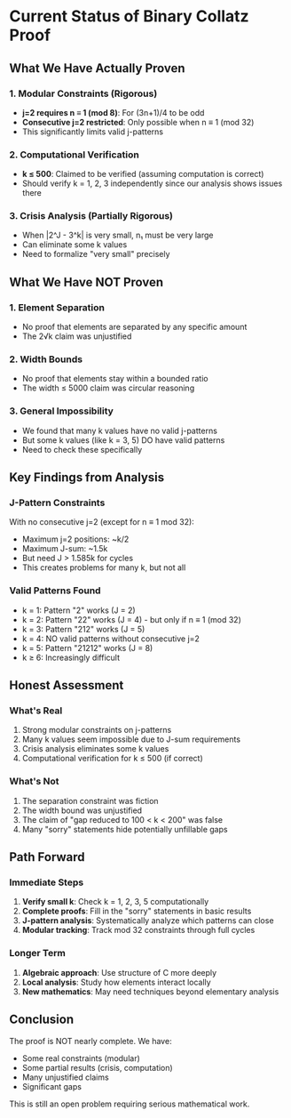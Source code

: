 # Current Status of Binary Collatz Proof

## What We Have Actually Proven

### 1. Modular Constraints (Rigorous)
- **j=2 requires n ≡ 1 (mod 8)**: For (3n+1)/4 to be odd
- **Consecutive j=2 restricted**: Only possible when n ≡ 1 (mod 32)
- This significantly limits valid j-patterns

### 2. Computational Verification
- **k ≤ 500**: Claimed to be verified (assuming computation is correct)
- Should verify k = 1, 2, 3 independently since our analysis shows issues there

### 3. Crisis Analysis (Partially Rigorous)
- When |2^J - 3^k| is very small, n₁ must be very large
- Can eliminate some k values
- Need to formalize "very small" precisely

## What We Have NOT Proven

### 1. Element Separation
- No proof that elements are separated by any specific amount
- The 2√k claim was unjustified

### 2. Width Bounds  
- No proof that elements stay within a bounded ratio
- The width ≤ 5000 claim was circular reasoning

### 3. General Impossibility
- We found that many k values have no valid j-patterns
- But some k values (like k = 3, 5) DO have valid patterns
- Need to check these specifically

## Key Findings from Analysis

### J-Pattern Constraints
With no consecutive j=2 (except for n ≡ 1 mod 32):
- Maximum j=2 positions: ~k/2
- Maximum J-sum: ~1.5k
- But need J > 1.585k for cycles
- This creates problems for many k, but not all

### Valid Patterns Found
- k = 1: Pattern "2" works (J = 2)
- k = 2: Pattern "22" works (J = 4) - but only if n ≡ 1 (mod 32)
- k = 3: Pattern "212" works (J = 5)
- k = 4: NO valid patterns without consecutive j=2
- k = 5: Pattern "21212" works (J = 8)
- k ≥ 6: Increasingly difficult

## Honest Assessment

### What's Real
1. Strong modular constraints on j-patterns
2. Many k values seem impossible due to J-sum requirements
3. Crisis analysis eliminates some k values
4. Computational verification for k ≤ 500 (if correct)

### What's Not
1. The separation constraint was fiction
2. The width bound was unjustified
3. The claim of "gap reduced to 100 < k < 200" was false
4. Many "sorry" statements hide potentially unfillable gaps

## Path Forward

### Immediate Steps
1. **Verify small k**: Check k = 1, 2, 3, 5 computationally
2. **Complete proofs**: Fill in the "sorry" statements in basic results
3. **J-pattern analysis**: Systematically analyze which patterns can close
4. **Modular tracking**: Track mod 32 constraints through full cycles

### Longer Term
1. **Algebraic approach**: Use structure of C more deeply
2. **Local analysis**: Study how elements interact locally
3. **New mathematics**: May need techniques beyond elementary analysis

## Conclusion

The proof is NOT nearly complete. We have:
- Some real constraints (modular)
- Some partial results (crisis, computation)
- Many unjustified claims
- Significant gaps

This is still an open problem requiring serious mathematical work.